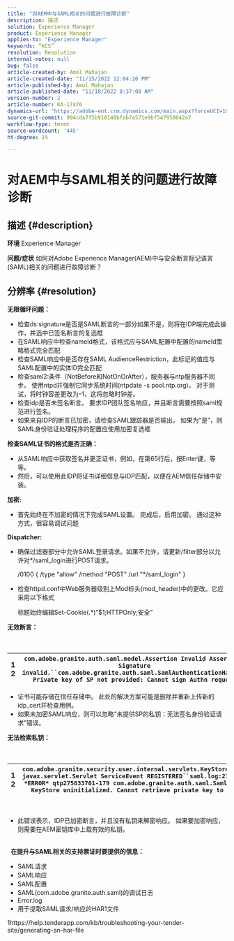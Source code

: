 ```yaml
---
title: "对AEM中与SAML相关的问题进行故障诊断"
description: 描述
solution: Experience Manager
product: Experience Manager
applies-to: "Experience Manager"
keywords: “KCS”
resolution: Resolution
internal-notes: null
bug: false
article-created-by: Amol Mahajan
article-created-date: "11/15/2022 12:04:26 PM"
article-published-by: Amol Mahajan
article-published-date: "11/18/2022 8:37:08 AM"
version-number: 2
article-number: KA-17476
dynamics-url: "https://adobe-ent.crm.dynamics.com/main.aspx?forceUCI=1&pagetype=entityrecord&etn=knowledgearticle&id=d025b6a0-dd64-ed11-9561-6045bd006a22"
source-git-commit: 994cda7f5b918148bfab7a571e9bf547958042a7
workflow-type: tm+mt
source-wordcount: '445'
ht-degree: 1%

---
```


# 对AEM中与SAML相关的问题进行故障诊断

## 描述 {#description}

<b>环境</b>
Experience Manager


<b>问题/症状</b>
如何对Adobe Experience Manager(AEM)中与安全断言标记语言(SAML)相关的问题进行故障诊断？


## 分辨率 {#resolution}


<b>无限循环问题：</b>

- 检查ds:signature是否是SAML断言的一部分如果不是，则将在IDP端完成此操作，并选中已签名断言的复选框
- 在SAML响应中检查nameId格式，该格式应与SAML配置中配置的nameId策略格式完全匹配
- 检查SAML响应中是否存在SAML AudienceRestriction，此标记的值应与SAML配置中的实体ID完全匹配
- 检查saml2:条件（NotBefore和NotOnOrAfter），服务器与ntp服务器不同步。 使用ntpd并强制它同步系统时间(ntpdate -s pool.ntp.org)。 对于测试，将时钟容差更改为–1，这将忽略时钟差。
- 检查idp是否未签名断言。 要求IDP团队签名响应，并且断言需要按照saml规范进行签名。
- 如果来自IDP的断言已加密，请检查SAML跟踪器是否输出。 如果为“是”，则SAML身份验证处理程序的配置应使用加密复选框


<b>检查SAML证书的格式是否正确：</b>

- 从SAML响应中获取签名并更正证书，例如，在第65行后，按Enter键，等等。
- 然后，可以使用此IDP将证书详细信息与IDP匹配，以便在AEM信任存储中安装。


<b>加密:</b>

- 首先始终在不加密的情况下完成SAML设置。 完成后，启用加密。 通过这种方式，很容易调试问题


<b>Dispatcher:</b>

- 确保过滤器部分中允许SAML登录请求。如果不允许，请更新/filter部分以允许对\*/saml_login进行POST请求。



   /0100 { /type &quot;allow&quot; /method &quot;POST&quot; /url &quot;\*/saml_login&quot; }


- 检查httpd.conf中Web服务器级别上Mod标头(mod_header)中的更改。它应采用以下格式

   标题始终编辑Set-Cookie(.\*)“$1;HTTPOnly;安全”


<b>无效断言：</b>
<br> <br> <br>

| 1<br>2 | `com.adobe.granite.auth.saml.model.Assertion Invalid Assertion: Signature invalid.``com.adobe.granite.auth.saml.SamlAuthenticationHandler Private key of SP not provided: Cannot sign Authn request` |
| --- | --- |


- 证书可能存储在信任存储中。 此处的解决方案可能是删除并重新上传新的idp_cert并检查用例。
- 如果未加密SAML响应，则可以忽略“未提供SP的私钥：无法签名身份验证请求”错误。


<b>无法检索私钥：</b>
<br> <br> <br>

| 1<br>2 | `com.adobe.granite.security.user.internal.servlets.KeyStoreManagingServlet,1121, javax.servlet.Servlet ServiceEvent REGISTERED``saml.log:27.01.2019 14:16:13.642 *ERROR* qtp275633701-179 com.adobe.granite.auth.saml.SamlAuthenticationHandler KeyStore uninitialized. Cannot retrieve private key to decrypt assertions.` |
| --- | --- |

 
- 此错误表示，IDP已加密断言，并且没有私钥来解密响应。 如果要加密响应，则需要在AEM密钥库中上载有效的私钥。

<br> 
<b>在提升与SAML相关的支持票证时要提供的信息：</b>

- SAML请求
- SAML响应
- SAML配置
- SAML(com.adobe.granite.auth.saml)的调试日志
- Error.log
- 用于提取SAML请求/响应的HAR1文件


1https://help.tenderapp.com/kb/troubleshooting-your-tender-site/generating-an-har-file
